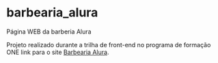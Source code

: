 # barbearia_alura
Página WEB da barberia Alura

Projeto realizado durante a trilha de front-end no programa de formação ONE
link para o site [Barbearia Alura](https://barbearia-alura-sam-pace.vercel.app/).
